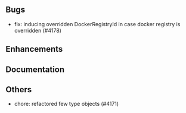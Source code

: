 ## Bugs
- fix: inducing overridden DockerRegistryId in case docker registry is overridden (#4178)
## Enhancements
## Documentation
## Others
- chore: refactored few type objects (#4171)
